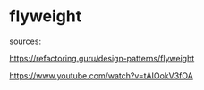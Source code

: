 # flyweight

sources:

https://refactoring.guru/design-patterns/flyweight

https://www.youtube.com/watch?v=tAIOokV3fOA
